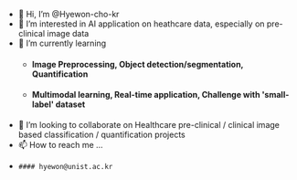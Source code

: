 - 👋 Hi, I’m @Hyewon-cho-kr
- 👀 I’m interested in AI application on heathcare data, especially on pre-clinical image data
- 🌱 I’m currently learning 
    -    #### Image Preprocessing, Object detection/segmentation, Quantification
    -    #### Multimodal learning, Real-time application, Challenge with 'small-label' dataset
- 💞️ I’m looking to collaborate on Healthcare pre-clinical / clinical image based classification / quantification projects
- 📫 How to reach me ...
-     #### hyewon@unist.ac.kr

<!---
Hyewon-cho-kr/Hyewon-cho-kr is a ✨ special ✨ repository because its `README.md` (this file) appears on your GitHub profile.
You can click the Preview link to take a look at your changes.
--->
